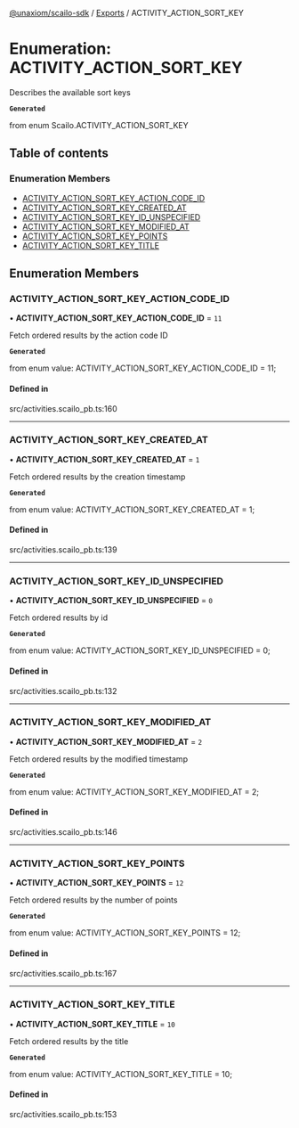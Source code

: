 [@unaxiom/scailo-sdk](../README.md) / [Exports](../modules.md) / ACTIVITY\_ACTION\_SORT\_KEY

# Enumeration: ACTIVITY\_ACTION\_SORT\_KEY

Describes the available sort keys

**`Generated`**

from enum Scailo.ACTIVITY_ACTION_SORT_KEY

## Table of contents

### Enumeration Members

- [ACTIVITY\_ACTION\_SORT\_KEY\_ACTION\_CODE\_ID](ACTIVITY_ACTION_SORT_KEY.md#activity_action_sort_key_action_code_id)
- [ACTIVITY\_ACTION\_SORT\_KEY\_CREATED\_AT](ACTIVITY_ACTION_SORT_KEY.md#activity_action_sort_key_created_at)
- [ACTIVITY\_ACTION\_SORT\_KEY\_ID\_UNSPECIFIED](ACTIVITY_ACTION_SORT_KEY.md#activity_action_sort_key_id_unspecified)
- [ACTIVITY\_ACTION\_SORT\_KEY\_MODIFIED\_AT](ACTIVITY_ACTION_SORT_KEY.md#activity_action_sort_key_modified_at)
- [ACTIVITY\_ACTION\_SORT\_KEY\_POINTS](ACTIVITY_ACTION_SORT_KEY.md#activity_action_sort_key_points)
- [ACTIVITY\_ACTION\_SORT\_KEY\_TITLE](ACTIVITY_ACTION_SORT_KEY.md#activity_action_sort_key_title)

## Enumeration Members

### ACTIVITY\_ACTION\_SORT\_KEY\_ACTION\_CODE\_ID

• **ACTIVITY\_ACTION\_SORT\_KEY\_ACTION\_CODE\_ID** = ``11``

Fetch ordered results by the action code ID

**`Generated`**

from enum value: ACTIVITY_ACTION_SORT_KEY_ACTION_CODE_ID = 11;

#### Defined in

src/activities.scailo_pb.ts:160

___

### ACTIVITY\_ACTION\_SORT\_KEY\_CREATED\_AT

• **ACTIVITY\_ACTION\_SORT\_KEY\_CREATED\_AT** = ``1``

Fetch ordered results by the creation timestamp

**`Generated`**

from enum value: ACTIVITY_ACTION_SORT_KEY_CREATED_AT = 1;

#### Defined in

src/activities.scailo_pb.ts:139

___

### ACTIVITY\_ACTION\_SORT\_KEY\_ID\_UNSPECIFIED

• **ACTIVITY\_ACTION\_SORT\_KEY\_ID\_UNSPECIFIED** = ``0``

Fetch ordered results by id

**`Generated`**

from enum value: ACTIVITY_ACTION_SORT_KEY_ID_UNSPECIFIED = 0;

#### Defined in

src/activities.scailo_pb.ts:132

___

### ACTIVITY\_ACTION\_SORT\_KEY\_MODIFIED\_AT

• **ACTIVITY\_ACTION\_SORT\_KEY\_MODIFIED\_AT** = ``2``

Fetch ordered results by the modified timestamp

**`Generated`**

from enum value: ACTIVITY_ACTION_SORT_KEY_MODIFIED_AT = 2;

#### Defined in

src/activities.scailo_pb.ts:146

___

### ACTIVITY\_ACTION\_SORT\_KEY\_POINTS

• **ACTIVITY\_ACTION\_SORT\_KEY\_POINTS** = ``12``

Fetch ordered results by the number of points

**`Generated`**

from enum value: ACTIVITY_ACTION_SORT_KEY_POINTS = 12;

#### Defined in

src/activities.scailo_pb.ts:167

___

### ACTIVITY\_ACTION\_SORT\_KEY\_TITLE

• **ACTIVITY\_ACTION\_SORT\_KEY\_TITLE** = ``10``

Fetch ordered results by the title

**`Generated`**

from enum value: ACTIVITY_ACTION_SORT_KEY_TITLE = 10;

#### Defined in

src/activities.scailo_pb.ts:153
